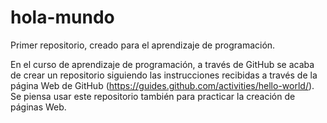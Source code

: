 # hola-mundo

Primer repositorio, creado para el aprendizaje de programación.

En el curso de aprendizaje de programación, a través de GitHub se acaba de crear un repositorio siguiendo las instrucciones recibidas a través de la página Web de GitHub (https://guides.github.com/activities/hello-world/).
Se piensa usar este repositorio también para practicar la creación de páginas Web.

